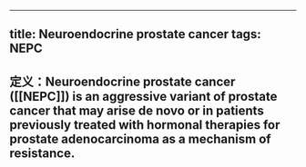
---
title: Neuroendocrine prostate cancer
tags: NEPC
---
## 定义：Neuroendocrine prostate cancer ([[NEPC]]) is an aggressive variant of prostate cancer that may arise de novo or in patients previously treated with hormonal therapies for prostate adenocarcinoma as a mechanism of resistance.
